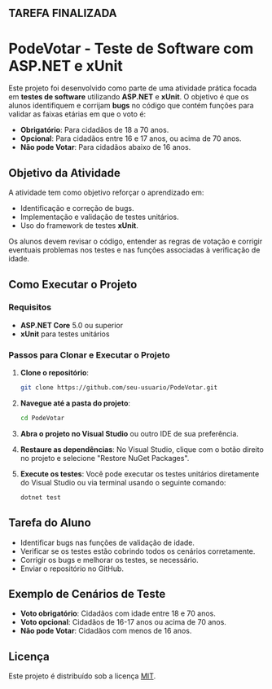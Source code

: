 ## TAREFA FINALIZADA
# PodeVotar - Teste de Software com ASP.NET e xUnit

Este projeto foi desenvolvido como parte de uma atividade prática focada em **testes de software** utilizando **ASP.NET** e **xUnit**. O objetivo é que os alunos identifiquem e corrijam **bugs** no código que contém funções para validar as faixas etárias em que o voto é:

- **Obrigatório**: Para cidadãos de 18 a 70 anos.
- **Opcional**: Para cidadãos entre 16 e 17 anos, ou acima de 70 anos.
- **Não pode Votar**: Para cidadãos abaixo de 16 anos.

## Objetivo da Atividade

A atividade tem como objetivo reforçar o aprendizado em:

- Identificação e correção de bugs.
- Implementação e validação de testes unitários.
- Uso do framework de testes **xUnit**.

Os alunos devem revisar o código, entender as regras de votação e corrigir eventuais problemas nos testes e nas funções associadas à verificação de idade.

## Como Executar o Projeto

### Requisitos

- **ASP.NET Core** 5.0 ou superior
- **xUnit** para testes unitários

### Passos para Clonar e Executar o Projeto

1. **Clone o repositório**:
   ```bash
   git clone https://github.com/seu-usuario/PodeVotar.git
   ```
2. **Navegue até a pasta do projeto**:
   ```bash
   cd PodeVotar
   ```
3. **Abra o projeto no Visual Studio** ou outro IDE de sua preferência.
4. **Restaure as dependências**:
   No Visual Studio, clique com o botão direito no projeto e selecione "Restore NuGet Packages".
   
5. **Execute os testes**:
   Você pode executar os testes unitários diretamente do Visual Studio ou via terminal usando o seguinte comando:
   ```bash
   dotnet test
   ```

## Tarefa do Aluno

- Identificar bugs nas funções de validação de idade.
- Verificar se os testes estão cobrindo todos os cenários corretamente.
- Corrigir os bugs e melhorar os testes, se necessário.
- Enviar o repositório no GitHub.

## Exemplo de Cenários de Teste

- **Voto obrigatório**: Cidadãos com idade entre 18 e 70 anos.
- **Voto opcional**: Cidadãos de 16-17 anos ou acima de 70 anos.
- **Não pode Votar**: Cidadãos com menos de 16 anos.

## Licença

Este projeto é distribuído sob a licença [MIT](LICENSE).

